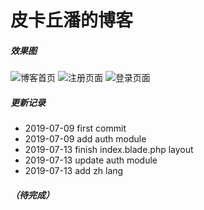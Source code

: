 ﻿# 皮卡丘潘的博客
##### 效果图
![博客首页](https://img-blog.csdnimg.cn/20190714000122384.PNG?x-oss-process=image/watermark,type_ZmFuZ3poZW5naGVpdGk,shadow_10,text_aHR0cHM6Ly9ibG9nLmNzZG4ubmV0L3dlaXhpbl80MzQ5NDgzNw==,size_16,color_FFFFFF,t_70)
![注册页面](https://img-blog.csdnimg.cn/2019071400014142.PNG?x-oss-process=image/watermark,type_ZmFuZ3poZW5naGVpdGk,shadow_10,text_aHR0cHM6Ly9ibG9nLmNzZG4ubmV0L3dlaXhpbl80MzQ5NDgzNw==,size_16,color_FFFFFF,t_70)
![登录页面](https://img-blog.csdnimg.cn/20190714000156742.PNG?x-oss-process=image/watermark,type_ZmFuZ3poZW5naGVpdGk,shadow_10,text_aHR0cHM6Ly9ibG9nLmNzZG4ubmV0L3dlaXhpbl80MzQ5NDgzNw==,size_16,color_FFFFFF,t_70)
##### 更新记录
- 2019-07-09    first commit
- 2019-07-09    add auth module
- 2019-07-13    finish index.blade.php layout
- 2019-07-13    update auth module
- 2019-07-13    add zh lang
##### （待完成）
